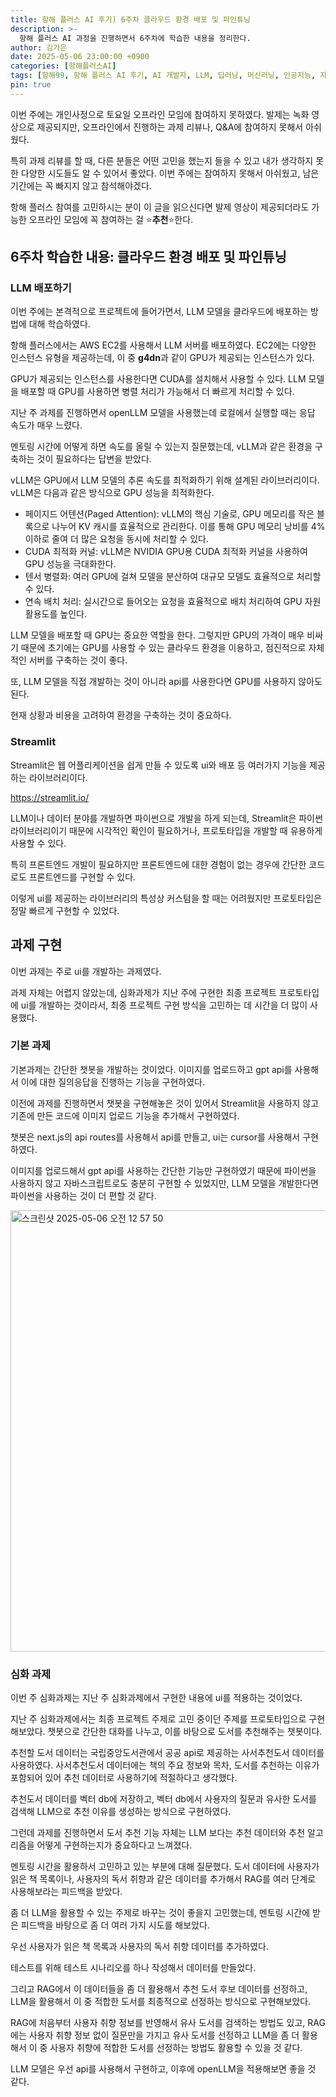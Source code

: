 ```yaml
---
title: 항해 플러스 AI 후기) 6주차 클라우드 환경 배포 및 파인튜닝
description: >-
  항해 플러스 AI 과정을 진행하면서 6주차에 학습한 내용을 정리한다.
author: 김가은
date: 2025-05-06 23:00:00 +0900
categories: [항해플러스AI]
tags: [항해99, 항해 플러스 AI 후기, AI 개발자, LLM, 딥러닝, 머신러닝, 인공지능, 자연어 처리, GPT, Streamlit, AWS, ec2, vLLM]
pin: true
---
```


이번 주에는 개인사정으로 토요일 오프라인 모임에 참여하지 못하였다.
발제는 녹화 영상으로 제공되지만, 오프라인에서 진행하는 과제 리뷰나, Q&A에 참여하지 못해서 아쉬웠다.

특히 과제 리뷰를 할 때, 다른 분들은 어떤 고민을 했는지 들을 수 있고 내가 생각하지 못한 다양한 시도들도 알 수 있어서 좋았다.
이번 주에는 참여하지 못해서 아쉬웠고, 남은 기간에는 꼭 빠지지 않고 참석해야겠다.

항해 플러스 참여를 고민하시는 분이 이 글을 읽으신다면 발제 영상이 제공되더라도 가능한 오프라인 모임에 꼭 참여하는 걸 ⭐️**추천**⭐️한다.

## 6주차 학습한 내용: 클라우드 환경 배포 및 파인튜닝

### LLM 배포하기

이번 주에는 본격적으로 프로젝트에 들어가면서, LLM 모델을 클라우드에 배포하는 방법에 대해 학습하였다.

항해 플러스에서는 AWS EC2를 사용해서 LLM 서버를 배포하였다.
EC2에는 다양한 인스턴스 유형을 제공하는데, 이 중 **g4dn**과 같이 GPU가 제공되는 인스턴스가 있다.

GPU가 제공되는 인스턴스를 사용한다면 CUDA를 설치해서 사용할 수 있다.
LLM 모델을 배포할 때 GPU를 사용하면 병렬 처리가 가능해서 더 빠르게 처리할 수 있다.

지난 주 과제를 진행하면서 openLLM 모델을 사용했는데 로컬에서 실행할 때는 응답 속도가 매우 느렸다.

멘토링 시간에 어떻게 하면 속도를 올릴 수 있는지 질문했는데, vLLM과 같은 환경을 구축하는 것이 필요하다는 답변을 받았다.

vLLM은 GPU에서 LLM 모델의 추론 속도를 최적화하기 위해 설계된 라이브러리이다.
vLLM은 다음과 같은 방식으로 GPU 성능을 최적화한다.

- 페이지드 어텐션(Paged Attention): vLLM의 핵심 기술로, GPU 메모리를 작은 블록으로 나누어 KV 캐시를 효율적으로 관리한다. 이를 통해 GPU 메모리 낭비를 4% 이하로 줄여 더 많은 요청을 동시에 처리할 수 있다.
- CUDA 최적화 커널: vLLM은 NVIDIA GPU용 CUDA 최적화 커널을 사용하여 GPU 성능을 극대화한다.
- 텐서 병렬화: 여러 GPU에 걸쳐 모델을 분산하여 대규모 모델도 효율적으로 처리할 수 있다.
- 연속 배치 처리: 실시간으로 들어오는 요청을 효율적으로 배치 처리하여 GPU 자원 활용도를 높인다.

LLM 모델을 배포할 때 GPU는 중요한 역할을 한다.
그렇지만 GPU의 가격이 매우 비싸기 때문에 초기에는 GPU를 사용할 수 있는 클라우드 환경을 이용하고, 점진적으로 자체적인 서버를 구축하는 것이 좋다.

또, LLM 모델을 직접 개발하는 것이 아니라 api를 사용한다면 GPU를 사용하지 않아도 된다.

현재 상황과 비용을 고려하여 환경을 구축하는 것이 중요하다.

### Streamlit

Streamlit은 웹 어플리케이션을 쉽게 만들 수 있도록 ui와 배포 등 여러가지 기능을 제공하는 라이브러리이다.

https://streamlit.io/

LLM이나 데이터 분야를 개발하면 파이썬으로 개발을 하게 되는데, Streamlit은 파이썬 라이브러리이기 때문에 시각적인 확인이 필요하거나, 프로토타입을 개발할 때 유용하게 사용할 수 있다.

특히 프론트엔드 개발이 필요하지만 프론트엔드에 대한 경험이 없는 경우에 간단한 코드로도 프론트엔드를 구현할 수 있다.

이렇게 ui를 제공하는 라이브러리의 특성상 커스텀을 할 때는 어려웠지만 프로토타입은 정말 빠르게 구현할 수 있었다.

## 과제 구현

이번 과제는 주로 ui를 개발하는 과제였다.

과제 자체는 어렵지 않았는데, 심화과제가 지난 주에 구현한 최종 프로젝트 프로토타입에 ui를 개발하는 것이라서, 최종 프로젝트 구현 방식을 고민하는 데 시간을 더 많이 사용했다.

### 기본 과제

기본과제는 간단한 챗봇을 개발하는 것이었다.
이미지를 업로드하고 gpt api를 사용해서 이에 대한 질의응답을 진행하는 기능을 구현하였다.

이전에 과제를 진행하면서 챗봇을 구현해놓은 것이 있어서 Streamlit을 사용하지 않고 기존에 만든 코드에 이미지 업로드 기능을 추가해서 구현하였다.

챗봇은 next.js의 api routes를 사용해서 api를 만들고, ui는 cursor를 사용해서 구현하였다. 

이미지를 업로드해서 gpt api를 사용하는 간단한 기능만 구현하였기 때문에 파이썬을 사용하지 않고 자바스크립트로도 충분히 구현할 수 있었지만, LLM 모델을 개발한다면 파이썬을 사용하는 것이 더 편할 것 같다.

<img width="706" alt="스크린샷 2025-05-06 오전 12 57 50" src="https://github.com/user-attachments/assets/c2dc7c5e-91da-4d87-84da-050472a3b4c9" />


### 심화 과제

이번 주 심화과제는 지난 주 심화과제에서 구현한 내용에 ui를 적용하는 것이었다.

지난 주 심화과제에서는 최종 프로젝트 주제로 고민 중이던 주제를 프로토타입으로 구현해보았다.
챗봇으로 간단한 대화를 나누고, 이를 바탕으로 도서를 추천해주는 챗봇이다.

추천할 도서 데이터는 국립중앙도서관에서 공공 api로 제공하는 사서추천도서 데이터를 사용하였다.
사서추천도서 데이터에는 책의 주요 정보와 목차, 도서를 추천하는 이유가 포함되어 있어 추천 데이터로 사용하기에 적절하다고 생각했다.

추천도서 데이터를 벡터 db에 저장하고, 벡터 db에서 사용자의 질문과 유사한 도서를 검색해 LLM으로 추천 이유를 생성하는 방식으로 구현하였다.

그런데 과제를 진행하면서 도서 추천 기능 자체는 LLM 보다는 추천 데이터와 추천 알고리즘을 어떻게 구현하는지가 중요하다고 느껴졌다.

멘토링 시간을 활용하서 고민하고 있는 부분에 대해 질문했다.
도서 데이터에 사용자가 읽은 책 목록이나, 사용자의 독서 취향과 같은 데이터를 추가해서 RAG를 여러 단계로 사용해보라는 피드백을 받았다.

좀 더 LLM을 활용할 수 있는 주제로 바꾸는 것이 좋을지 고민했는데, 멘토링 시간에 받은 피드백을 바탕으로 좀 더 여러 가지 시도를 해보았다.

우선 사용자가 읽은 책 목록과 사용자의 독서 취향 데이터를 추가하였다.

테스트를 위해 테스트 시나리오를 하나 작성해서 데이터를 만들었다.

그리고 RAG에서 이 데이터들을 좀 더 활용해서 추천 도서 후보 데이터를 선정하고, LLM을 활용해서 이 중 적합한 도서를 최종적으로 선정하는 방식으로 구현해보았다.

RAG에 처음부터 사용자 취향 정보를 반영해서 유사 도서를 검색하는 방법도 있고,
RAG에는 사용자 취향 정보 없이 질문만을 가지고 유사 도서를 선정하고 LLM을 좀 더 활용해서 이 중 사용자 취향에 적합한 도서를 선정하는 방법도 활용할 수 있을 것 같다.

LLM 모델은 우선 api를 사용해서 구현하고, 이후에 openLLM을 적용해보면 좋을 것 같다.


